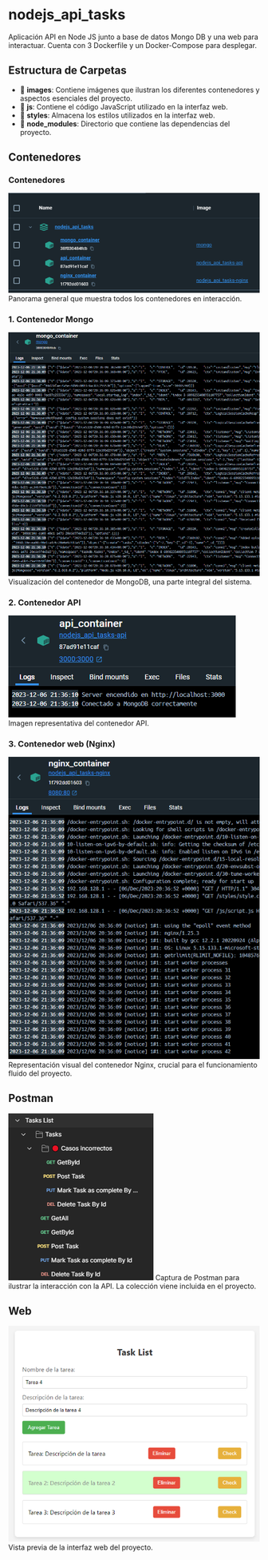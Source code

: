 # nodejs_api_tasks
Aplicación API en Node JS junto a base de datos Mongo DB y una web para interactuar. Cuenta con 3 Dockerfile y un Docker-Compose para desplegar.

## Estructura de Carpetas
- 📁 **images**: Contiene imágenes que ilustran los diferentes contenedores y aspectos esenciales del proyecto.
- 📁 **js**: Contiene el código JavaScript utilizado en la interfaz web.
- 📁 **styles**: Almacena los estilos utilizados en la interfaz web.
- 📁 **node_modules**: Directorio que contiene las dependencias del proyecto.

## Contenedores
### Contenedores
![containers](images/containers.png)
Panorama general que muestra todos los contenedores en interacción.

### 1. Contenedor Mongo
![mongo_container](images/mongo_container.png)
Visualización del contenedor de MongoDB, una parte integral del sistema.

### 2. Contenedor API
![api_container](images/api_container.png)
Imagen representativa del contenedor API.

### 3. Contenedor web (Nginx)
![nginx_container](images/nginx_container.png)
Representación visual del contenedor Nginx, crucial para el funcionamiento fluido del proyecto.

## Postman
![postman](images/postman.png)
Captura de Postman para ilustrar la interacción con la API. La colección viene incluida en el proyecto.

## Web
![web](images/web.png)
Vista previa de la interfaz web del proyecto.
